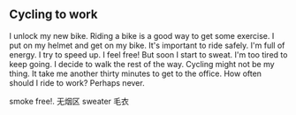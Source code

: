 ## Cycling to work
I unlock my new bike.
Riding a bike is a good way to get some exercise.
I put on my helmet and get on my bike.
It's important to ride safely.
I'm full of energy.
I try to speed up.
I feel free!
But soon I start to sweat.
I'm too tired to keep going.
I decide to walk the rest of the way.
Cycling might not be my thing. 
It take me another thirty minutes to get to the office.
How often should I ride to work?
Perhaps never.

smoke free!. 无烟区
sweater 毛衣

